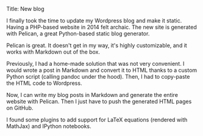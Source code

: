 Title: New blog

I finally took the time to update my Wordpress blog and make it static. Having a PHP-based website in 2014 felt archaic. The new site is generated with Pelican, a great Python-based static blog generator.

<!-- PELICAN_END_SUMMARY -->

Pelican is great. It doesn't get in my way, it's highly customizable, and it works with Markdown out of the box.

Previously, I had a home-made solution that was not very convenient. I would wrote a post in Markdown and convert it to HTML thanks to a custom Python script (calling pandoc under the hood). Then, I had to copy-paste the HTML code to Wordpress.

Now, I can write my blog posts in Markdown and generate the entire website with Pelican. Then I just have to push the generated HTML pages on GitHub.

I found some plugins to add support for LaTeX equations (rendered with MathJax) and IPython notebooks.
